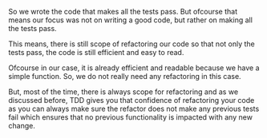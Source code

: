 So we wrote the code that makes all the tests pass. But ofcourse that means our focus was not on writing a good code, but rather on making all the tests pass.

This means, there is still scope of refactoring our code so that not only the tests pass, the code is still efficient and easy to read.

Ofcourse in our case, it is already efficient and readable because we have a simple function. So, we do not really need any refactoring in this case.

But, most of the time, there is always scope for refactoring and as we discussed before, TDD gives you that confidence of refactoring your code as you can always make sure the refactor does not make any previous tests fail which ensures that no previous functionality is impacted with any new change.